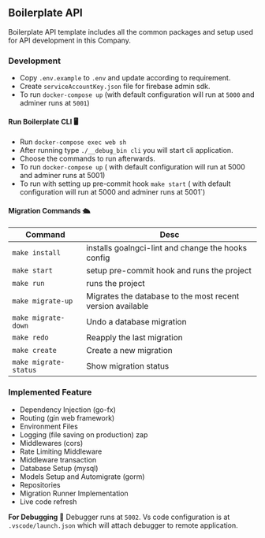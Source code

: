 ## Boilerplate API

Boilerplate API template includes all the common packages and setup used for API development in this Company.

### Development

- Copy `.env.example` to `.env` and update according to requirement.
- Create `serviceAccountKey.json` file for firebase admin sdk.
- To run `docker-compose up` (with default configuration will run at `5000` and adminer runs at `5001`)

#### Run Boilerplate CLI 🖥

- Run `docker-compose exec web sh`
- After running type `./__debug_bin cli` you will start cli application.
- Choose the commands to run afterwards.
- To run `docker-compose up` ( with default configuration will run at 5000 and adminer runs at 5001)
- To run with setting up pre-commit hook `make start` ( with default configuration will run at 5000 and adminer runs at 5001`)

#### Migration Commands 🛳

| Command                   | Desc                                                                            |
| --------------------------|---------------------------------------------------------------------------------|
| `make install`            | installs goalngci-lint and change the hooks config                              |
| `make start`              | setup pre-commit hook and runs the project                                      |
| `make run`                | runs the project                                                                |
| `make migrate-up`         | Migrates the database to the most recent version available                      |
| `make migrate-down`       | Undo a database migration                                                       |
| `make redo`               | Reapply the last migration                                                      |
| `make create`             | Create a new migration                                                          |
| `make migrate-status`     | Show migration status                                                           |

### Implemented Feature

- Dependency Injection (go-fx)
- Routing (gin web framework)
- Environment Files
- Logging (file saving on production) zap
- Middlewares (cors)
- Rate Limiting Middleware
- Middleware transaction
- Database Setup (mysql)
- Models Setup and Automigrate (gorm)
- Repositories
- Migration Runner Implementation
- Live code refresh

**For Debugging 🐞** Debugger runs at `5002`. Vs code configuration is at `.vscode/launch.json` which will attach debugger to remote application.
